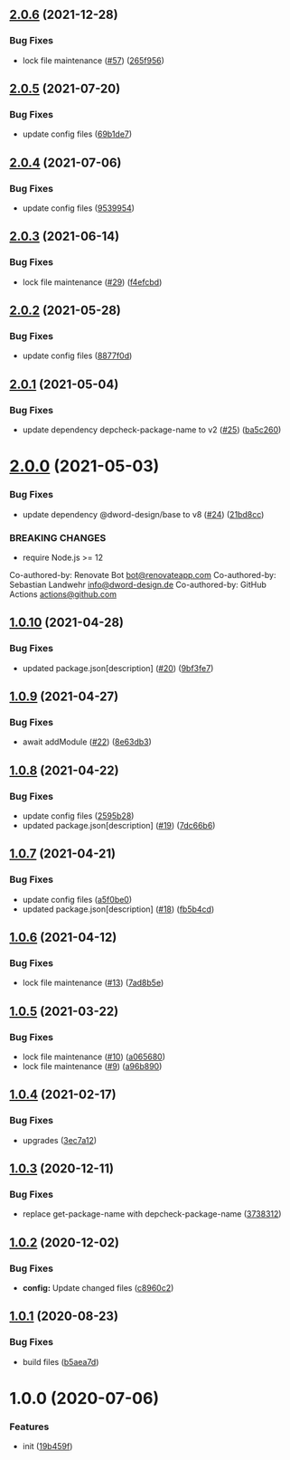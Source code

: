 ## [2.0.6](https://github.com/dword-design/nuxt-auth/compare/v2.0.5...v2.0.6) (2021-12-28)


### Bug Fixes

* lock file maintenance ([#57](https://github.com/dword-design/nuxt-auth/issues/57)) ([265f956](https://github.com/dword-design/nuxt-auth/commit/265f956983b0359c0d7f03351275a4d9aefe0a4e))

## [2.0.5](https://github.com/dword-design/nuxt-auth/compare/v2.0.4...v2.0.5) (2021-07-20)


### Bug Fixes

* update config files ([69b1de7](https://github.com/dword-design/nuxt-auth/commit/69b1de7c58a55d7db91932c339a3697dd19272e1))

## [2.0.4](https://github.com/dword-design/nuxt-auth/compare/v2.0.3...v2.0.4) (2021-07-06)


### Bug Fixes

* update config files ([9539954](https://github.com/dword-design/nuxt-auth/commit/9539954600d5753b9433053d9a1a7b7fb87e11c9))

## [2.0.3](https://github.com/dword-design/nuxt-auth/compare/v2.0.2...v2.0.3) (2021-06-14)


### Bug Fixes

* lock file maintenance ([#29](https://github.com/dword-design/nuxt-auth/issues/29)) ([f4efcbd](https://github.com/dword-design/nuxt-auth/commit/f4efcbdbba279d5a70b30c1db56fd1e76ece15a7))

## [2.0.2](https://github.com/dword-design/nuxt-auth/compare/v2.0.1...v2.0.2) (2021-05-28)


### Bug Fixes

* update config files ([8877f0d](https://github.com/dword-design/nuxt-auth/commit/8877f0da7e9dcfdcbf2908a31715f920d0f2f4e3))

## [2.0.1](https://github.com/dword-design/nuxt-auth/compare/v2.0.0...v2.0.1) (2021-05-04)


### Bug Fixes

* update dependency depcheck-package-name to v2 ([#25](https://github.com/dword-design/nuxt-auth/issues/25)) ([ba5c260](https://github.com/dword-design/nuxt-auth/commit/ba5c260d44af3c10c6b259308e5a5c88bde42748))

# [2.0.0](https://github.com/dword-design/nuxt-auth/compare/v1.0.10...v2.0.0) (2021-05-03)


### Bug Fixes

* update dependency @dword-design/base to v8 ([#24](https://github.com/dword-design/nuxt-auth/issues/24)) ([21bd8cc](https://github.com/dword-design/nuxt-auth/commit/21bd8cccd0e3984513f5b02ae6c08a3a7010b080))


### BREAKING CHANGES

* require Node.js >= 12

Co-authored-by: Renovate Bot <bot@renovateapp.com>
Co-authored-by: Sebastian Landwehr <info@dword-design.de>
Co-authored-by: GitHub Actions <actions@github.com>

## [1.0.10](https://github.com/dword-design/nuxt-auth/compare/v1.0.9...v1.0.10) (2021-04-28)


### Bug Fixes

* updated package.json[description] ([#20](https://github.com/dword-design/nuxt-auth/issues/20)) ([9bf3fe7](https://github.com/dword-design/nuxt-auth/commit/9bf3fe74bea4f09a73962f1b691d90b3259d1cb0))

## [1.0.9](https://github.com/dword-design/nuxt-auth/compare/v1.0.8...v1.0.9) (2021-04-27)


### Bug Fixes

* await addModule ([#22](https://github.com/dword-design/nuxt-auth/issues/22)) ([8e63db3](https://github.com/dword-design/nuxt-auth/commit/8e63db3472ef5c866edbe27a4679131fd74425f3))

## [1.0.8](https://github.com/dword-design/nuxt-auth/compare/v1.0.7...v1.0.8) (2021-04-22)


### Bug Fixes

* update config files ([2595b28](https://github.com/dword-design/nuxt-auth/commit/2595b28fc35578435b6f090d9952d80c6d6f29c7))
* updated package.json[description] ([#19](https://github.com/dword-design/nuxt-auth/issues/19)) ([7dc66b6](https://github.com/dword-design/nuxt-auth/commit/7dc66b6d4f4ff79d6a489717b049861e0a2f1c8b))

## [1.0.7](https://github.com/dword-design/nuxt-auth/compare/v1.0.6...v1.0.7) (2021-04-21)


### Bug Fixes

* update config files ([a5f0be0](https://github.com/dword-design/nuxt-auth/commit/a5f0be0d01301a3ce461532b30a1f16ab407a274))
* updated package.json[description] ([#18](https://github.com/dword-design/nuxt-auth/issues/18)) ([fb5b4cd](https://github.com/dword-design/nuxt-auth/commit/fb5b4cd661288c99c64094357e8772b7d86da11b))

## [1.0.6](https://github.com/dword-design/nuxt-auth/compare/v1.0.5...v1.0.6) (2021-04-12)


### Bug Fixes

* lock file maintenance ([#13](https://github.com/dword-design/nuxt-auth/issues/13)) ([7ad8b5e](https://github.com/dword-design/nuxt-auth/commit/7ad8b5e2073a3dc01840a5e20db087753936ea72))

## [1.0.5](https://github.com/dword-design/nuxt-auth/compare/v1.0.4...v1.0.5) (2021-03-22)


### Bug Fixes

* lock file maintenance ([#10](https://github.com/dword-design/nuxt-auth/issues/10)) ([a065680](https://github.com/dword-design/nuxt-auth/commit/a06568027d88308d4157110acf1bb81bdb52586f))
* lock file maintenance ([#9](https://github.com/dword-design/nuxt-auth/issues/9)) ([a96b890](https://github.com/dword-design/nuxt-auth/commit/a96b8901727e9696b88bb2e8a7557a3d28bc0342))

## [1.0.4](https://github.com/dword-design/nuxt-auth/compare/v1.0.3...v1.0.4) (2021-02-17)


### Bug Fixes

* upgrades ([3ec7a12](https://github.com/dword-design/nuxt-auth/commit/3ec7a12ad7ef1ef92fae83129af09a12152a9294))

## [1.0.3](https://github.com/dword-design/nuxt-auth/compare/v1.0.2...v1.0.3) (2020-12-11)


### Bug Fixes

* replace get-package-name with depcheck-package-name ([3738312](https://github.com/dword-design/nuxt-auth/commit/3738312b6c3ee47c7e7ce5d13f369170672ead9d))

## [1.0.2](https://github.com/dword-design/nuxt-auth/compare/v1.0.1...v1.0.2) (2020-12-02)


### Bug Fixes

* **config:** Update changed files ([c8960c2](https://github.com/dword-design/nuxt-auth/commit/c8960c28467ad8515385c90cf3a17d4f6e231804))

## [1.0.1](https://github.com/dword-design/nuxt-auth/compare/v1.0.0...v1.0.1) (2020-08-23)


### Bug Fixes

* build files ([b5aea7d](https://github.com/dword-design/nuxt-auth/commit/b5aea7d61990c7d276032ed8d6b9aa59e22bf1c5))

# 1.0.0 (2020-07-06)


### Features

* init ([19b459f](https://github.com/dword-design/nuxt-auth/commit/19b459fcdce524d92ff74e32a26fac4c751e3ad5))

